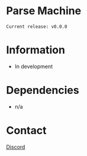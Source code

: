 # Parse Machine

```
Current release: v0.0.0
```

# Information

- In development


# Dependencies

- n/a

# Contact
[Discord](https://discord.gg/7YbWnNpsU5)
